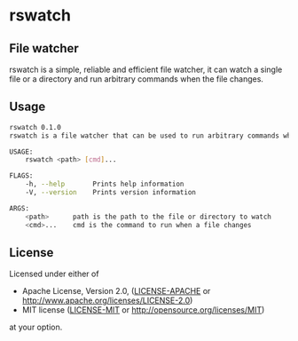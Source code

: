 # rswatch

## File watcher

rswatch is a simple, reliable and efficient file watcher, it can watch a single file or a directory and run arbitrary commands when the file changes.

## Usage

```sh
rswatch 0.1.0
rswatch is a file watcher that can be used to run arbitrary commands when a file changes

USAGE:
    rswatch <path> [cmd]...

FLAGS:
    -h, --help       Prints help information
    -V, --version    Prints version information

ARGS:
    <path>      path is the path to the file or directory to watch
    <cmd>...    cmd is the command to run when a file changes
```

## License

Licensed under either of

* Apache License, Version 2.0, ([LICENSE-APACHE](LICENSE-APACHE) or <http://www.apache.org/licenses/LICENSE-2.0>)
* MIT license ([LICENSE-MIT](LICENSE-MIT) or <http://opensource.org/licenses/MIT>)

at your option.

